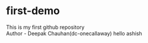 # first-demo
This is my first github repository
<br>
Author - Deepak Chauhan(dc-onecallaway)
hello ashish
